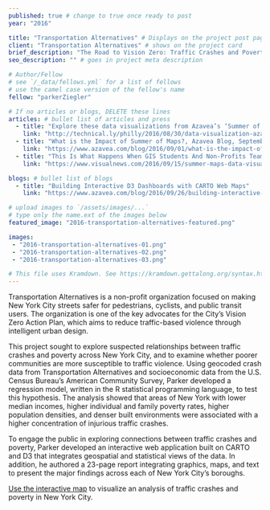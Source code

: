 ```yaml
---
published: true # change to true once ready to post
year: "2016"

title: "Transportation Alternatives" # Displays on the project post page
client: "Transportation Alternatives" # shows on the project card
brief_description: "The Road to Vision Zero: Traffic Crashes and Poverty Level in New York City" # shows on the project card
seo_description: "" # goes in project meta description

# Author/Fellow
# see `/_data/fellows.yml` for a list of fellows
# use the camel case version of the fellow's name
fellow: "parkerZiegler"

# If no articles or blogs, DELETE these lines
articles: # bullet list of articles and press
  - title: "Explore these data visualizations from Azavea’s ‘Summer of Maps’ program, Technical.ly Philly, August 30, 2016"
    link: "http://technical.ly/philly/2016/08/30/data-visualization-azavea-summer-of-maps-fellowship/"
  - title: "What is the Impact of Summer of Maps?, Azavea Blog, September 1, 2016"
    link: "https://www.azavea.com/blog/2016/09/01/what-is-the-impact-of-summer-of-maps/"
  - title: "This Is What Happens When GIS Students And Non-Profits Team Up, Visual News, September 15, 2016"
    link: "https://www.visualnews.com/2016/09/15/summer-maps-data-visualization/"

blogs: # bullet list of blogs
  - title: "Building Interactive D3 Dashboards with CARTO Web Maps"
    link: "https://www.azavea.com/blog/2016/09/26/building-interactive-d3-dashboards-with-carto-web-maps/"

# upload images to `/assets/images/...`
# type only the name.ext of the images below
featured_image: "2016-transportation-alternatives-featured.png"

images:
 - "2016-transportation-alternatives-01.png"
 - "2016-transportation-alternatives-02.png"
 - "2016-transportation-alternatives-03.png"

# This file uses Kramdown. See https://kramdown.gettalong.org/syntax.html for syntax
---
```

Transportation Alternatives is a non-profit organization focused on making New York City streets safer for pedestrians, cyclists, and public transit users. The organization is one of the key advocates for the City’s Vision Zero Action Plan, which aims to reduce traffic-based violence through intelligent urban design.

This project sought to explore suspected relationships between traffic crashes and poverty across New York City, and to examine whether poorer communities are more susceptible to traffic violence. Using geocoded crash data from Transportation Alternatives and socioeconomic data from the U.S. Census Bureau’s American Community Survey, Parker developed a regression model, written in the R statistical programming language, to test this hypothesis. The analysis showed that areas of New York with lower median incomes, higher individual and family poverty rates, higher population densities, and denser built environments were associated with a higher concentration of injurious traffic crashes.

To engage the public in exploring connections between traffic crashes and poverty, Parker developed an interactive web application built on CARTO and D3 that integrates geospatial and statistical views of the data. In addition, he authored a 23-page report integrating graphics, maps, and text to present the major findings across each of New York City’s boroughs.

[Use the interactive map](https://summer-of-maps.github.io/2016-TransAlt-TrafficCrashVisualization/) to visualize an analysis of traffic crashes and poverty in New York City.
